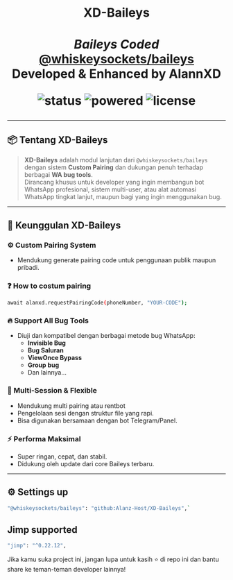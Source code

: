 <h1 align="center"> XD-Baileys <h1>
<p align="center">
  <em>Baileys Coded</em><br>
  <a href="https://github.com/WhiskeySockets/Baileys"><strong>@whiskeysockets/baileys</strong></a><br>
  Developed & Enhanced by <strong>AlannXD</strong>
</p>

<p align="center">
  <img src="https://img.shields.io/badge/status-Active-success?style=for-the-badge" alt="status">
  <img src="https://img.shields.io/badge/powered_by-Baileys-blueviolet?style=for-the-badge" alt="powered">
  <img src="https://img.shields.io/badge/LICENSE-Host/XD-Baileys?style=for-the-badge" alt="license">
</p>

---

## 📦 Tentang XD-Baileys

> **XD-Baileys** adalah modul lanjutan dari `@whiskeysockets/baileys` dengan sistem **Custom Pairing** dan dukungan penuh terhadap berbagai **WA bug tools**.  
> Dirancang khusus untuk developer yang ingin membangun bot WhatsApp profesional, sistem multi-user, atau alat automasi WhatsApp tingkat lanjut, maupun bagi yang ingin menggunakan bug.

---

## 🚀 Keunggulan XD-Baileys

### ⚙️ Custom Pairing System
- Mendukung generate pairing code untuk penggunaan publik maupun pribadi.
### ❓ How to costum pairing
```bash
await alanxd.requestPairingCode(phoneNumber, "YOUR-CODE");
```

### 🔥 Support All Bug Tools
- Diuji dan kompatibel dengan berbagai metode bug WhatsApp:
  - **Invisible Bug**
  - **Bug Saluran**
  - **ViewOnce Bypass**
  - **Group bug**
  - Dan lainnya...

### 🧩 Multi-Session & Flexible
- Mendukung multi pairing atau rentbot
- Pengelolaan sesi dengan struktur file yang rapi.
- Bisa digunakan bersamaan dengan bot Telegram/Panel.

### ⚡ Performa Maksimal
- Super ringan, cepat, dan stabil.
- Didukung oleh update dari core Baileys terbaru.

---

## ⚙️ Settings up

```bash
"@whiskeysockets/baileys": "github:Alanz-Host/XD-Baileys",`
```

##  Jimp supported
```bash
"jimp": "^0.22.12",
```


Jika kamu suka project ini, jangan lupa untuk kasih ⭐ di repo ini dan bantu share ke teman-teman developer lainnya!
